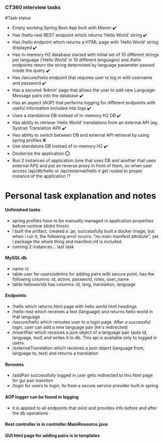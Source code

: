 ### CT360 interview tasks

#Task status
* Empty working Spring Boot App built with Maven :heavy_check_mark:
* Has /hello-rest REST endpoint which returns ‘Hello World’ string :heavy_check_mark:
* Has /hello endpoint which returns a HTML page with ‘Hello World’ string displayed :heavy_check_mark:
* Has in-memory H2 database started with initial set of 10 different strings per language (‘Hello World’ in 10 different languages) and /hello endpoints return the string determined by language parameter passed inside the query :heavy_check_mark:
* Has /secure/hello endpoint that requires user to log in with username and password :heavy_check_mark:
* Has a secured ‘Admin’ page that allows the user to add new Language-Message pairs into the database :heavy_check_mark:
* Has an aspect (AOP) that performs logging for different endpoints with useful information included into logs :heavy_check_mark:
* Uses a standalone DB instead of in-memory H2 DB :heavy_check_mark:
* Has ability to retrieve ‘Hello World’ translations from an external API (eg. Systran Translation API) :heavy_check_mark:
* Has ability to switch between DB and external API retrieval by using spring profiles :x:
* Use standalone DB instead of in-memory H2 :heavy_check_mark:
* Dockerize the application :o:
* Run 2 instances of application (one that uses DB and another that uses external API) and put an reverse proxy in front of them, so when user access /api/db/hello or /api/external/hello it get routed to proper instance of the application :interrobang:


# Personal task explanation and notes

#### Unfinished tasks
* spring profiles have to be manually managed in application.properties before runtime (didnt finish)
* I built the artifact, created a .jar, successfully built a docker image, but when i run it, the following error ocurrs: "no main manifest attribute", yet i package the whole thing and manifest.mf is included.
* running 2 instances... last task

#### MySQL db
* name ct
* table user for users/admins for adding pairs with secure point, has the following columns: id, active, password, roles, user_name
* table helloworlds has columns: id, lang, translation, language

#### Endpoints 
* /hello which returns html page with hello world html headings
* /hello-rest which receives a text (language) and returns hello world in that language
* /secure/hello which reroutes user to a login page. After a successful login, user can add a new language pair (he's redirected)
* /insertPair which receives a json object of a language pair (auto id, language, text) and writes it to db. This api is available only to logged in users.
* /externalTranslation which receives a json object (language from, language to, text) and returns a translation

#### Reroutes 
* /addPair successfully logged in user gets redirected to this html page for gui pair insertion
* /login for users to login, its from a secure service provider built in spring

#### AOP logger can be found in logging
* it is applied to all endpoints that exist and provides info before and after the db operations

#### Rest controller is in controller.MainResource.java

#### GUI html page for adding pairs is in templates
